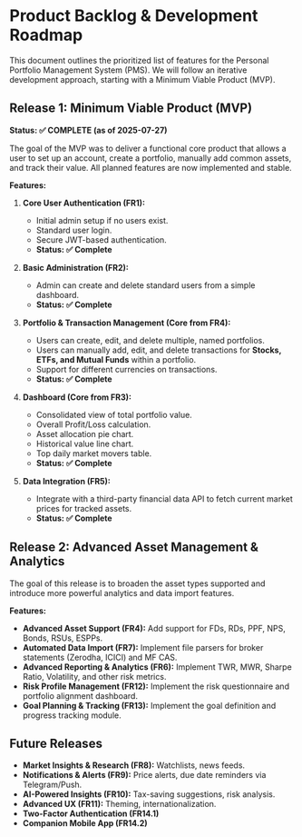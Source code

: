 # Product Backlog & Development Roadmap

This document outlines the prioritized list of features for the Personal Portfolio Management System (PMS). We will follow an iterative development approach, starting with a Minimum Viable Product (MVP).

## Release 1: Minimum Viable Product (MVP)

**Status: ✅ COMPLETE (as of 2025-07-27)**

The goal of the MVP was to deliver a functional core product that allows a user to set up an account, create a portfolio, manually add common assets, and track their value. All planned features are now implemented and stable.

**Features:**

1.  **Core User Authentication (FR1):**
    -   Initial admin setup if no users exist.
    -   Standard user login.
    -   Secure JWT-based authentication.
    -   **Status: ✅ Complete**

2.  **Basic Administration (FR2):**
    -   Admin can create and delete standard users from a simple dashboard.
    -   **Status: ✅ Complete**

3.  **Portfolio & Transaction Management (Core from FR4):**
    -   Users can create, edit, and delete multiple, named portfolios.
    -   Users can manually add, edit, and delete transactions for **Stocks, ETFs, and Mutual Funds** within a portfolio.
    -   Support for different currencies on transactions.
    -   **Status: ✅ Complete**

4.  **Dashboard (Core from FR3):**
    -   Consolidated view of total portfolio value.
    -   Overall Profit/Loss calculation.
    -   Asset allocation pie chart.
    -   Historical value line chart.
    -   Top daily market movers table.
    -   **Status: ✅ Complete**

5.  **Data Integration (FR5):**
    -   Integrate with a third-party financial data API to fetch current market prices for tracked assets.
    -   **Status: ✅ Complete**

## Release 2: Advanced Asset Management & Analytics

The goal of this release is to broaden the asset types supported and introduce more powerful analytics and data import features.

**Features:**

-   **Advanced Asset Support (FR4):** Add support for FDs, RDs, PPF, NPS, Bonds, RSUs, ESPPs.
-   **Automated Data Import (FR7):** Implement file parsers for broker statements (Zerodha, ICICI) and MF CAS.
-   **Advanced Reporting & Analytics (FR6):** Implement TWR, MWR, Sharpe Ratio, Volatility, and other risk metrics.
-   **Risk Profile Management (FR12):** Implement the risk questionnaire and portfolio alignment dashboard.
-   **Goal Planning & Tracking (FR13):** Implement the goal definition and progress tracking module.

## Future Releases

-   **Market Insights & Research (FR8):** Watchlists, news feeds.
-   **Notifications & Alerts (FR9):** Price alerts, due date reminders via Telegram/Push.
-   **AI-Powered Insights (FR10):** Tax-saving suggestions, risk analysis.
-   **Advanced UX (FR11):** Theming, internationalization.
-   **Two-Factor Authentication (FR14.1)**
-   **Companion Mobile App (FR14.2)**